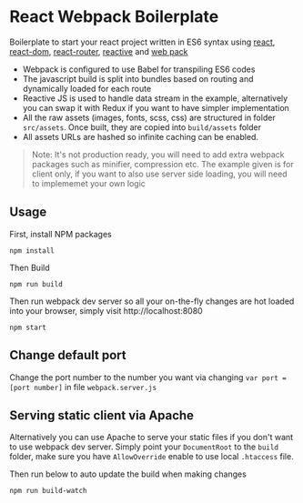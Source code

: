 # React Webpack Boilerplate
Boilerplate to start your react project written in ES6 syntax using [react], [react-dom], [react-router], [reactive] and [web pack]

* Webpack is configured to use Babel for transpiling ES6 codes 
* The javascript build is split into bundles based on routing and dynamically loaded for each route
* Reactive JS is used to handle data stream in the example, alternatively you can swap it with Redux if you want to have simpler implementation
* All the raw assets (images, fonts, scss, css) are structured in folder `src/assets`. Once built, they are copied into `build/assets` folder
* All assets URLs are hashed so infinite caching can be enabled.

> Note: It's not production ready, you will need to add extra webpack packages such as minifier, compression etc.
> The example given is for client only, if you want to also use server side loading, you will need to implememet your own logic 

[react]: https://www.npmjs.com/package/react
[react-dom]: https://www.npmjs.com/package/react-dom
[react-router]: https://www.npmjs.com/package/react-router
[reactive]: https://www.npmjs.com/package/rx-lite
[web pack]: https://www.npmjs.com/package/webpack

## Usage

First, install NPM packages

```console
npm install
```

Then Build

```console
npm run build
```

Then run webpack dev server so all your on-the-fly changes are hot loaded into your browser, simply visit http://localhost:8080

```console
npm start
```

## Change default port

Change the port number to the number you want via changing `var port = [port number]` in file `webpack.server.js`

## Serving static client via Apache

Alternatively you can use Apache to serve your static files if you don't want to use webpack dev server. Simply point your `DocumentRoot` to the `build` folder, make sure you have `AllowOverride` enable to use local `.htaccess` file.

Then run below to auto update the build when making changes

```console
npm run build-watch
```
